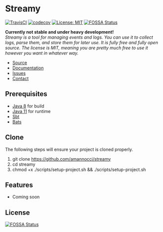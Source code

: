 # Streamy
[![TravisCI](https://travis-ci.com/amannocci/streamy.svg?branch=master)](https://travis-ci.com/github/amannocci/streamy)
[![codecov](https://codecov.io/gh/amannocci/streamy/branch/master/graph/badge.svg)](https://codecov.io/gh/amannocci/streamy)
[![License: MIT](https://img.shields.io/badge/License-MIT-yellow.svg)](https://opensource.org/licenses/MIT)
[![FOSSA Status](https://app.fossa.io/api/projects/git%2Bgithub.com%2Famannocci%2Fstreamy.svg?type=shield)](https://app.fossa.io/projects/git%2Bgithub.com%2Famannocci%2Fstreamy?ref=badge_shield)

**Currently not stable and under heavy development!**  
*Streamy is a tool for managing events and logs. You can use it to collect logs, parse them, and store them for later use.
It is fully free and fully open source. The license is MIT, meaning you are pretty much free to use it however you want in whatever way.*
* [Source](https://github.com/amannocci/streamy)
* [Documentation](https://streamy.docs.techcode.io/)
* [Issues](https://github.com/amannocci/streamy/issues)
* [Contact](mailto:adrien.mannocci@gmail.com)

## Prerequisites
* [Java 8](http://www.oracle.com/technetwork/java/javase/downloads/index.html) for build
* [Java 11](http://www.oracle.com/technetwork/java/javase/downloads/index.html) for runtime
* [Sbt](http://www.scala-sbt.org/)
* [Bats](https://github.com/sstephenson/bats)

## Clone
The following steps will ensure your project is cloned properly.
1. git clone https://github.com/amannocci/streamy
2. cd streamy
3. chmod +x ./scripts/setup-project.sh && ./scripts/setup-project.sh

## Features
* Coming soon


## License
[![FOSSA Status](https://app.fossa.io/api/projects/git%2Bgithub.com%2Famannocci%2Fstreamy.svg?type=large)](https://app.fossa.io/projects/git%2Bgithub.com%2Famannocci%2Fstreamy?ref=badge_large)
